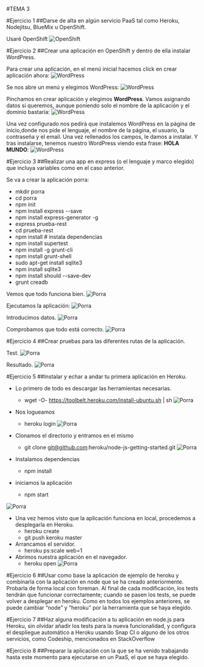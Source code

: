 #TEMA 3

#Ejercicio 1
##Darse de alta en algún servicio PaaS tal como Heroku, Nodejitsu, BlueMix u OpenShift.

Usaré OpenShift
![OpenShift](https://i.gyazo.com/fa0a1ccd9cfef2e1519fe3221372e388.png)


#Ejercicio 2
##Crear una aplicación en OpenShift y dentro de ella instalar WordPress.

Para crear una aplicación, en el menú inicial hacemos click en crear aplicación ahora:
![WordPress](https://i.gyazo.com/95d07fded5eae3fdf886f6a7e948cbe8.png)

Se nos abre un menú y elegimos WordPress:
![WordPress](https://i.gyazo.com/8c08b1eb5308905277ea4bec7402166c.png)

Pinchamos en crear aplicación y elegimos **WordPress**. Vamos asignando datos si queremos, aunque poniendo solo el nombre de la aplicación y el dominio bastaría:
![WordPress](https://i.gyazo.com/768ee6f740d2aa3fb0b65d0bbda80365.png)

Una vez configurado nos pedirá que instalemos WordPress en la página de inicio,donde nos pide el lenguaje, el nombre de la página, el usuario, la contraseña y el email.
Una vez rellenados los campos, le damos a instalar.
Y tras instalarse, tenemos nuestro WordPress viendo esta frase: **HOLA MUNDO**:
![WordPress](https://i.gyazo.com/3e9d3523af91f59fe4186f12b0efc845.png)


#Ejercicio 3
##Realizar una app en express (o el lenguaje y marco elegido) que incluya variables como en el caso anterior.

Se va a crear la aplicación porra:

- mkdir porra
- cd porra
- npm init
- npm install express --save
- npm install express-generator -g
- express prueba-rest
- cd prueba-rest
- npm install # instala dependencias
- npm install supertest
- npm install -g grunt-cli
- npm install grunt-shell
- sudo apt-get install sqlite3
- npm install sqlite3
- npm install should --save-dev
- grunt creadb

Vemos que todo funciona bien.
![Porra](https://i.gyazo.com/59473aefd6911a1f87ee1bce1e5fdb68.png)

Ejecutamos la aplicación:
![Porra](https://i.gyazo.com/9fa69dd3b843f5ffdf60ce4fdf18a11e.png)

Introducimos datos.
![Porra](https://i.gyazo.com/4c360f81b426026daca34c9885a1a2ad.png)

Comprobamos que todo está correcto.
![Porra](https://i.gyazo.com/aa6c9227a63cf58a4cd37d04bcefe639.png)


#Ejercicio 4
##Crear pruebas para las diferentes rutas de la aplicación.

Test.
![Porra](https://i.gyazo.com/0619cb0e261c946212eb813246e5c432.png)

Resultado.
![Porra](https://i.gyazo.com/bc5c9bf942d0571d68acbcb872ad8c5b.png)


#Ejercicio 5
##Instalar y echar a andar tu primera aplicación en Heroku.

- Lo primero de todo es descargar las herramientas necesarias. 
	- wget -O- https://toolbelt.heroku.com/install-ubuntu.sh | sh
![Porra](https://i.gyazo.com/907981d16098f86f438495f21b4399f4.png)
 
- Nos logueamos
	- heroku login
![Porra](https://i.gyazo.com/03416b352d99b14f6c8834b6fd7f1ec3.png)

- Clonamos el directorio y entramos en el mismo
	- git clone git@github.com:heroku/node-js-getting-started.git
![Porra](https://i.gyazo.com/3298242beaae4382a8ce5f809a439cc4.png)

- Instalamos dependencias
	- npm install
- iniciamos la aplicación
	- npm start

![Porra](https://i.gyazo.com/cd74fca03303d667fcf4513187b5deac.png)

- Una vez hemos visto que la aplicación funciona en local, procedemos a desplegarla en Heroku.
	- heroku create
	- git push keroku master
- Arrancamos el servidor.
	- heroku ps:scale web=1
- Abrimos nuestra aplicación en el navegador.
	- heroku open
![Porra](https://i.gyazo.com/c198df76f8c29610bfa56aab33e16eb8.png)
	

#Ejercicio 6
##Usar como base la aplicación de ejemplo de heroku y combinarla con la aplicación en node que se ha creado anteriormente. Probarla de forma local con foreman. Al final de cada modificación, los tests tendrán que funcionar correctamente; cuando se pasen los tests, se puede volver a desplegar en heroku. Como en todos los ejemplos anteriores, se puede cambiar “node” y “heroku” por la herramienta que se haya elegido.


#Ejercicio 7
##Haz alguna modificación a tu aplicación en node.js para Heroku, sin olvidar añadir los tests para la nueva funcionalidad, y configura el despliegue automático a Heroku usando Snap CI o alguno de los otros servicios, como Codeship, mencionados en StackOverflow


#Ejercicio 8
##Preparar la aplicación con la que se ha venido trabajando hasta este momento para ejecutarse en un PaaS, el que se haya elegido.
